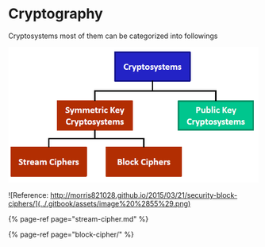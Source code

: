 # Cryptography

Cryptosystems most of them can be categorized into followings

![](../.gitbook/assets/image%20%2849%29.png)



![Reference: http://morris821028.github.io/2015/03/21/security-block-ciphers/](../.gitbook/assets/image%20%2855%29.png)

{% page-ref page="stream-cipher.md" %}

{% page-ref page="block-cipher/" %}

